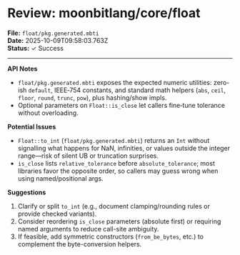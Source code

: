 # Review: moonbitlang/core/float

**File:** `float/pkg.generated.mbti`  
**Date:** 2025-10-09T09:58:03.763Z  
**Status:** ✓ Success

---

**API Notes**
- `float/pkg.generated.mbti` exposes the expected numeric utilities: zero-ish `default`, IEEE‑754 constants, and standard math helpers (`abs`, `ceil`, `floor`, `round`, `trunc`, `pow`), plus hashing/show impls.  
- Optional parameters on `Float::is_close` let callers fine‑tune tolerance without overloading.

**Potential Issues**
- `Float::to_int` (`float/pkg.generated.mbti`) returns an `Int` without signalling what happens for NaN, infinities, or values outside the integer range—risk of silent UB or truncation surprises.  
- `is_close` lists `relative_tolerance` before `absolute_tolerance`; most libraries favor the opposite order, so callers may guess wrong when using named/positional args.

**Suggestions**
1. Clarify or split `to_int` (e.g., document clamping/rounding rules or provide checked variants).
2. Consider reordering `is_close` parameters (absolute first) or requiring named arguments to reduce call-site ambiguity.
3. If feasible, add symmetric constructors (`from_be_bytes`, etc.) to complement the byte-conversion helpers.
